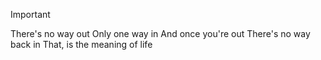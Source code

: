 > [!important]
> There's no way out
> Only one way in
> And once you're out
> There's no way back in
> That, is the meaning of life
>

